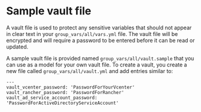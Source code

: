 # Sample vault file

A vault file is used to protect any sensitive variables that should not appear in clear text in your
`group_vars/all/vars.yml` file. The vault file will be encrypted and will require a password to be
entered before it can be read or updated.

A sample vault file is provided named `group_vars/all/vault.sample` that you can use as a model for your
own vault file. To create a vault, you create a new file called `group_vars/all/vault.yml` and add entries similar to:


```
---
vault_vcenter_password: 'PasswordForYourVcenter'
vault_rancher_password: 'PasswordForRancher'
vault_ad_service_account_password: 'PasswordForActiveDirectoryServiceAccount'
```